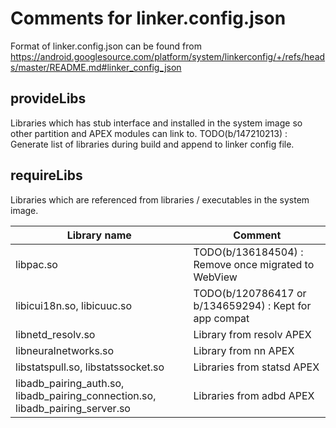 # Comments for linker.config.json
Format of linker.config.json can be found from https://android.googlesource.com/platform/system/linkerconfig/+/refs/heads/master/README.md#linker_config_json

## provideLibs
Libraries which has stub interface and installed in the system image so other partition and APEX modules can link to.
TODO(b/147210213) : Generate list of libraries during build and append to linker config file.

## requireLibs
Libraries which are referenced from libraries / executables in the system image.

| Library name | Comment |
| ------------ | -------- |
| libpac.so | TODO(b/136184504) : Remove once migrated to WebView |
| libicui18n.so, libicuuc.so | TODO(b/120786417 or b/134659294) : Kept for app compat |
| libnetd_resolv.so | Library from resolv APEX |
| libneuralnetworks.so | Library from nn APEX |
| libstatspull.so, libstatssocket.so | Libraries from statsd APEX |
| libadb_pairing_auth.so, libadb_pairing_connection.so, libadb_pairing_server.so | Libraries from adbd APEX |